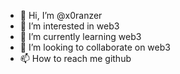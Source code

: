 - 👋 Hi, I’m @x0ranzer
- 👀 I’m interested in web3
- 🌱 I’m currently learning web3
- 💞️ I’m looking to collaborate on web3
- 📫 How to reach me github

<!---
x0ranzer/x0ranzer is a ✨ special ✨ repository because its `README.md` (this file) appears on your GitHub profile.
You can click the Preview link to take a look at your changes.
--->
